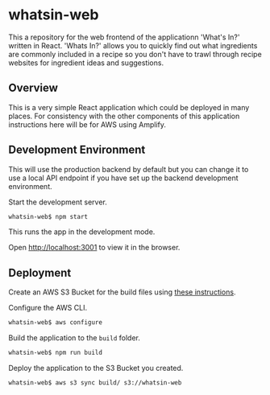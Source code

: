 # whatsin-web

This a repository for the web frontend of the applicationn 'What's In?' written in React. 'Whats In?' allows you to quickly find out what ingredients are commonly included in a recipe so you don't have to trawl through recipe websites for ingredient ideas and suggestions.

## Overview

This is a very simple React application which could be deployed in many places. For consistency with the other components of this application instructions here will be for AWS using Amplify.

## Development Environment

This will use the production backend by default but you can change it to use a local API endpoint if you have set up the backend development environment.

Start the development server.

``` bash
whatsin-web$ npm start
```

This runs the app in the development mode.

Open [http://localhost:3001](http://localhost:3001) to view it in the browser.

## Deployment

Create an AWS S3 Bucket for the build files using [these instructions](https://docs.aws.amazon.com/AmazonS3/latest/user-guide/static-website-hosting.html).

Configure the AWS CLI.

```bash
whatsin-web$ aws configure
```

Build the application to the `build` folder.

```bash
whatsin-web$ npm run build
```

Deploy the application to the S3 Bucket you created.

```bash
whatsin-web$ aws s3 sync build/ s3://whatsin-web
```
